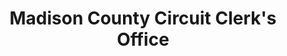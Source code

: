 ---
layout: repo
title: "Madison County Circuit Clerk's Office"
id: 15450
permalink: repos/15450/
---